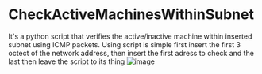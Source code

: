 # CheckActiveMachinesWithinSubnet
It's a python script that verifies the active/inactive machine within inserted subnet using ICMP packets.
Using script is simple first insert the first 3 octect of the network address, 
then insert the first adress to check and the last then leave the script to its thing
![image](https://user-images.githubusercontent.com/56941241/188286486-799322ce-86ab-423e-90be-005e3e456828.png)
